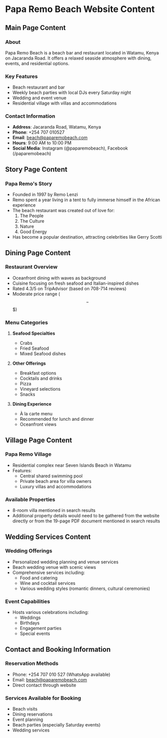 # Papa Remo Beach Website Content

## Main Page Content

### About
Papa Remo Beach is a beach bar and restaurant located in Watamu, Kenya on Jacaranda Road. It offers a relaxed seaside atmosphere with dining, events, and residential options.

### Key Features
- Beach restaurant and bar
- Weekly beach parties with local DJs every Saturday night
- Wedding and event venue
- Residential village with villas and accommodations

### Contact Information
- **Address**: Jacaranda Road, Watamu, Kenya
- **Phone**: +254 707 010527
- **Email**: beach@paparemobeach.com
- **Hours**: 9:00 AM to 10:00 PM
- **Social Media**: Instagram (@paparemobeach), Facebook (/paparemobeach)

## Story Page Content

### Papa Remo's Story
- Founded in 1997 by Remo Lenzi
- Remo spent a year living in a tent to fully immerse himself in the African experience
- The beach restaurant was created out of love for:
  1. The People
  2. The Culture
  3. Nature
  4. Good Energy
- Has become a popular destination, attracting celebrities like Gerry Scotti

## Dining Page Content

### Restaurant Overview
- Oceanfront dining with waves as background
- Cuisine focusing on fresh seafood and Italian-inspired dishes
- Rated 4.3/5 on TripAdvisor (based on 708-714 reviews)
- Moderate price range ($$-$$$)

### Menu Categories
1. **Seafood Specialties**
   - Crabs
   - Fried Seafood
   - Mixed Seafood dishes

2. **Other Offerings**
   - Breakfast options
   - Cocktails and drinks
   - Pizza
   - Vineyard selections
   - Snacks

3. **Dining Experience**
   - À la carte menu
   - Recommended for lunch and dinner
   - Oceanfront views

## Village Page Content

### Papa Remo Village
- Residential complex near Seven Islands Beach in Watamu
- Features:
  - Central shared swimming pool
  - Private beach area for villa owners
  - Luxury villas and accommodations

### Available Properties
- 8-room villa mentioned in search results
- Additional property details would need to be gathered from the website directly or from the 19-page PDF document mentioned in search results

## Wedding Services Content

### Wedding Offerings
- Personalized wedding planning and venue services
- Beach wedding venue with scenic views
- Comprehensive services including:
  - Food and catering
  - Wine and cocktail services
  - Various wedding styles (romantic dinners, cultural ceremonies)

### Event Capabilities
- Hosts various celebrations including:
  - Weddings
  - Birthdays
  - Engagement parties
  - Special events

## Contact and Booking Information

### Reservation Methods
- Phone: +254 707 010 527 (WhatsApp available)
- Email: beach@paparemobeach.com
- Direct contact through website

### Services Available for Booking
- Beach visits
- Dining reservations
- Event planning
- Beach parties (especially Saturday events)
- Wedding services